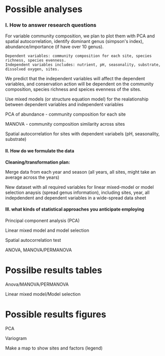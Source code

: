 # Possible analyses
### I. How to answer research questions 
For variable community composition, we plan to plot them with PCA and spatial autocorrelation, identify dominant genus (simpson's index), abundance/importance (if have over 10 genus).

	Dependent variables: community composition for each site, species richness, species evenness. 
	Independent variables includes: nutrient, pH, seasonality, substrate, dissolved oxygen, sites. 

We predict that the independent variables will affect the dependent variables, and conservation action will be dependent on the community composition, species richness and speices evenness of the sites. 

Use mixed models (or structure equation model) for the realationship between dependent variables and independent variables 

PCA of abundance - community composition for each site

MANOVA - community composition similarity across sites 

Spatial autocorrelation for sites with dependent variabels (pH, seasonality, substrate)


#### II. How do we formulate the data

 **Cleaning/transformation plan:**

Merge data from each year and season (all years, all sites, might take an average across the years)

New dataset with all required variables for linear mixed-model or model selection anaysis (spread genus information), including sites, year, all indepdendent and dependent variables in a wide-spread data sheet


#### III. what kinds of statistical approaches you anticipate employing
Principal component analysis (PCA)

Linear mixed model and model selection  

Spatial autocorrelation test 

ANOVA, MANOVA/PERMANOVA


# Possilbe results tables
Anova/MANOVA/PERMANOVA

Linear mixed model/Model selection 


# Possible results figures 
PCA

Variogram

Make a map to show sites and factors (legend)





